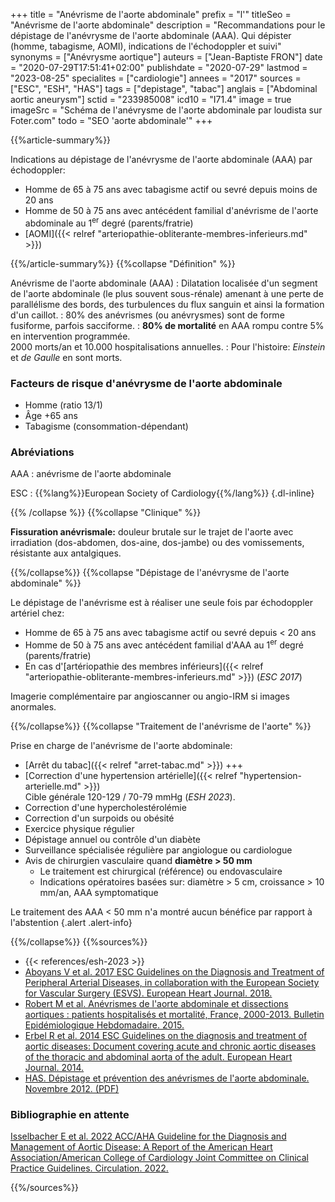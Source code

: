 +++
title = "Anévrisme de l'aorte abdominale"
prefix = "l'"
titleSeo = "Anévrisme de l'aorte abdominale"
description = "Recommandations pour le dépistage de l'anévrysme de l'aorte abdominale (AAA). Qui dépister (homme, tabagisme, AOMI), indications de l'échodoppler et suivi"
synonyms = ["Anévrysme aortique"]
auteurs = ["Jean-Baptiste FRON"]
date = "2020-07-29T17:51:41+02:00"
publishdate = "2020-07-29"
lastmod = "2023-08-25"
specialites = ["cardiologie"]
annees = "2017"
sources = ["ESC", "ESH", "HAS"]
tags = ["depistage", "tabac"]
anglais = ["Abdominal aortic aneurysm"]
sctid = "233985008"
icd10 = "I71.4"
image = true
imageSrc = "Schéma de l'anévrysme de l'aorte abdominale par loudista sur Foter.com"
todo = "SEO 'aorte abdominale'"
+++

{{%article-summary%}}

Indications au dépistage de l'anévrysme de l'aorte abdominale (AAA) par échodoppler:

- Homme de 65 à 75 ans avec tabagisme actif ou sevré depuis moins de 20 ans
- Homme de 50 à 75 ans avec antécédent familial d'anévrisme de l'aorte abdominale au 1<sup>er</sup> degré (parents/fratrie)
- [AOMI]({{< relref "arteriopathie-obliterante-membres-inferieurs.md" >}})

{{%/article-summary%}}
{{%collapse "Définition" %}}

Anévrisme de l'aorte abdominale (AAA)
: Dilatation localisée d'un segment de l'aorte abdominale (le plus souvent sous-rénale) amenant à une perte de parallélisme des bords, des turbulences du flux sanguin et ainsi la formation d'un caillot.
: 80% des anévrismes (ou anévrysmes) sont de forme fusiforme, parfois sacciforme.
: **80% de mortalité** en AAA rompu contre 5% en intervention programmée.  
2000 morts/an et 10.000 hospitalisations annuelles.
: Pour l'histoire: *Einstein* et *de Gaulle* en sont morts.

### Facteurs de risque d'anévrysme de l'aorte abdominale

- Homme (ratio 13/1)
- Âge +65 ans
- Tabagisme (consommation-dépendant)

### Abréviations

AAA
: anévrisme de l'aorte abdominale

ESC
: {{%lang%}}European Society of Cardiology{{%/lang%}}
{.dl-inline}

{{% /collapse %}}
{{%collapse "Clinique" %}}

**Fissuration anévrismale:** douleur brutale sur le trajet de l'aorte avec irradiation (dos-abdomen, dos-aine, dos-jambe) ou des vomissements, résistante aux antalgiques.

{{%/collapse%}}
{{%collapse "Dépistage de l'anévrysme de l'aorte abdominale" %}}

Le dépistage de l'anévrisme est à réaliser une seule fois par échodoppler artériel chez:

- Homme de 65 à 75 ans avec tabagisme actif ou sevré depuis < 20 ans
- Homme de 50 à 75 ans avec antécédent familial d'AAA au 1<sup>er</sup> degré (parents/fratrie)
- En cas d'[artériopathie des membres inférieurs]({{< relref "arteriopathie-obliterante-membres-inferieurs.md" >}}) (*ESC 2017*)

Imagerie complémentaire par angioscanner ou angio-IRM si images anormales.

{{%/collapse%}}
{{%collapse "Traitement de l'anévrisme de l'aorte" %}}

Prise en charge de l'anévrisme de l'aorte abdominale:

- [Arrêt du tabac]({{< relref "arret-tabac.md" >}}) +++
- [Correction d'une hypertension artérielle]({{< relref "hypertension-arterielle.md" >}})  
  Cible générale 120-129 / 70-79 mmHg (*ESH 2023*).
- Correction d'une hypercholestérolémie
- Correction d'un surpoids ou obésité
- Exercice physique régulier
- Dépistage annuel ou contrôle d'un diabète
- Surveillance spécialisée régulière par angiologue ou cardiologue
- Avis de chirurgien vasculaire quand **diamètre > 50 mm**
  - Le traitement est chirurgical (référence) ou endovasculaire
  - Indications opératoires basées sur: diamètre > 5 cm, croissance > 10 mm/an, AAA symptomatique

Le traitement des AAA < 50 mm n'a montré aucun bénéfice par rapport à l'abstention
{.alert .alert-info}

{{%/collapse%}}
{{%sources%}}

- {{< references/esh-2023 >}}
- [Aboyans V et al. 2017 ESC Guidelines on the Diagnosis and Treatment of Peripheral Arterial Diseases, in collaboration with the European Society for Vascular Surgery (ESVS). European Heart Journal. 2018.](https://doi.org/10.1093/eurheartj/ehx095)
- [Robert M et al. Anévrismes de l'aorte abdominale et dissections aortiques : patients hospitalisés et mortalité, France, 2000-2013. Bulletin Epidémiologique Hebdomadaire. 2015.](https://www.santepubliquefrance.fr/maladies-et-traumatismes/maladies-cardiovasculaires-et-accident-vasculaire-cerebral/anevrisme-de-l-aorte-abdominale/documents/article/anevrismes-de-l-aorte-abdominale-et-dissections-aortiques-patients-hospitalises-et-mortalite-france-2000-2013)
- [Erbel R et al. 2014 ESC Guidelines on the diagnosis and treatment of aortic diseases: Document covering acute and chronic aortic diseases of the thoracic and abdominal aorta of the adult. European Heart Journal. 2014.](https://doi.org/10.1093/eurheartj/ehu281)
- [HAS. Dépistage et prévention des anévrismes de l'aorte abdominale. Novembre 2012. (PDF)](https://www.has-sante.fr/upload/docs/application/pdf/2013-02/aaa_fiche_med_vfinale.pdf)

### Bibliographie en attente

[Isselbacher E et al. 2022 ACC/AHA Guideline for the Diagnosis and Management of Aortic Disease: A Report of the American Heart Association/American College of Cardiology Joint Committee on Clinical Practice Guidelines. Circulation. 2022.](https://www.ahajournals.org/doi/10.1161/CIR.0000000000001106)

{{%/sources%}}
